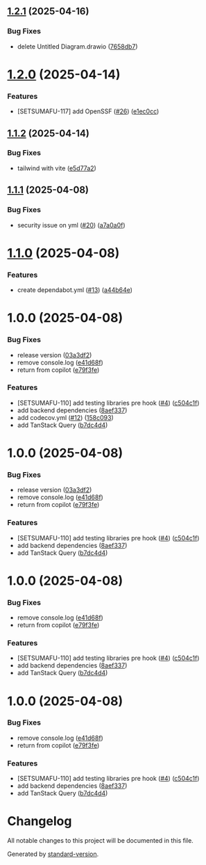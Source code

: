 ## [1.2.1](https://github.com/plugveg/stock-merch-ugs/compare/v1.2.0...v1.2.1) (2025-04-16)


### Bug Fixes

* delete Untitled Diagram.drawio ([7658db7](https://github.com/plugveg/stock-merch-ugs/commit/7658db737ca0a137d31a7f93792c8d27d154d818))

# [1.2.0](https://github.com/plugveg/stock-merch-ugs/compare/v1.1.2...v1.2.0) (2025-04-14)


### Features

* [SETSUMAFU-117] add OpenSSF ([#26](https://github.com/plugveg/stock-merch-ugs/issues/26)) ([e1ec0cc](https://github.com/plugveg/stock-merch-ugs/commit/e1ec0cc9422ff7d0f4ada488c9420c678b94a0f9))

## [1.1.2](https://github.com/plugveg/stock-merch-ugs/compare/v1.1.1...v1.1.2) (2025-04-14)


### Bug Fixes

* tailwind with vite ([e5d77a2](https://github.com/plugveg/stock-merch-ugs/commit/e5d77a2cbd8106f38e92adcfc524d34d0a4675cf))

## [1.1.1](https://github.com/plugveg/stock-merch-ugs/compare/v1.1.0...v1.1.1) (2025-04-08)


### Bug Fixes

* security issue on yml ([#20](https://github.com/plugveg/stock-merch-ugs/issues/20)) ([a7a0a0f](https://github.com/plugveg/stock-merch-ugs/commit/a7a0a0f81736b7b3e4581ce7a78599428ff80ee1))

# [1.1.0](https://github.com/plugveg/stock-merch-ugs/compare/v1.0.0...v1.1.0) (2025-04-08)


### Features

* create dependabot.yml ([#13](https://github.com/plugveg/stock-merch-ugs/issues/13)) ([a44b64e](https://github.com/plugveg/stock-merch-ugs/commit/a44b64e0e8454d52dfb99f1ceda4dfebd2b5ffd8))

# 1.0.0 (2025-04-08)


### Bug Fixes

* release version ([03a3df2](https://github.com/plugveg/stock-merch-ugs/commit/03a3df21b0c824f43a866c4ee85730b87d0703b6))
* remove console.log ([e41d68f](https://github.com/plugveg/stock-merch-ugs/commit/e41d68fc40d4020d1a57b011521d331e49ceeae4))
* return from copilot ([e79f3fe](https://github.com/plugveg/stock-merch-ugs/commit/e79f3fe1e7f56e90231831e416b8b00fb162390e))


### Features

* [SETSUMAFU-110] add testing libraries pre hook ([#4](https://github.com/plugveg/stock-merch-ugs/issues/4)) ([c504c1f](https://github.com/plugveg/stock-merch-ugs/commit/c504c1f24399cb1b7511abbc625b0862c8015867))
* add backend dependencies ([8aef337](https://github.com/plugveg/stock-merch-ugs/commit/8aef33781d61a4ebab0e520aa611a963564f67ce))
* add codecov.yml ([#12](https://github.com/plugveg/stock-merch-ugs/issues/12)) ([158c093](https://github.com/plugveg/stock-merch-ugs/commit/158c093c879b596cfd82e0a1ffdebda1079d3dc9))
* add TanStack Query ([b7dc4d4](https://github.com/plugveg/stock-merch-ugs/commit/b7dc4d4a333a5c7b65166a40de353100ec707225))

# 1.0.0 (2025-04-08)


### Bug Fixes

* release version ([03a3df2](https://github.com/plugveg/stock-merch-ugs/commit/03a3df21b0c824f43a866c4ee85730b87d0703b6))
* remove console.log ([e41d68f](https://github.com/plugveg/stock-merch-ugs/commit/e41d68fc40d4020d1a57b011521d331e49ceeae4))
* return from copilot ([e79f3fe](https://github.com/plugveg/stock-merch-ugs/commit/e79f3fe1e7f56e90231831e416b8b00fb162390e))


### Features

* [SETSUMAFU-110] add testing libraries pre hook ([#4](https://github.com/plugveg/stock-merch-ugs/issues/4)) ([c504c1f](https://github.com/plugveg/stock-merch-ugs/commit/c504c1f24399cb1b7511abbc625b0862c8015867))
* add backend dependencies ([8aef337](https://github.com/plugveg/stock-merch-ugs/commit/8aef33781d61a4ebab0e520aa611a963564f67ce))
* add TanStack Query ([b7dc4d4](https://github.com/plugveg/stock-merch-ugs/commit/b7dc4d4a333a5c7b65166a40de353100ec707225))

# 1.0.0 (2025-04-08)


### Bug Fixes

* remove console.log ([e41d68f](https://github.com/plugveg/stock-merch-ugs/commit/e41d68fc40d4020d1a57b011521d331e49ceeae4))
* return from copilot ([e79f3fe](https://github.com/plugveg/stock-merch-ugs/commit/e79f3fe1e7f56e90231831e416b8b00fb162390e))


### Features

* [SETSUMAFU-110] add testing libraries pre hook ([#4](https://github.com/plugveg/stock-merch-ugs/issues/4)) ([c504c1f](https://github.com/plugveg/stock-merch-ugs/commit/c504c1f24399cb1b7511abbc625b0862c8015867))
* add backend dependencies ([8aef337](https://github.com/plugveg/stock-merch-ugs/commit/8aef33781d61a4ebab0e520aa611a963564f67ce))
* add TanStack Query ([b7dc4d4](https://github.com/plugveg/stock-merch-ugs/commit/b7dc4d4a333a5c7b65166a40de353100ec707225))

# 1.0.0 (2025-04-08)


### Bug Fixes

* remove console.log ([e41d68f](https://github.com/plugveg/stock-merch-ugs/commit/e41d68fc40d4020d1a57b011521d331e49ceeae4))
* return from copilot ([e79f3fe](https://github.com/plugveg/stock-merch-ugs/commit/e79f3fe1e7f56e90231831e416b8b00fb162390e))


### Features

* [SETSUMAFU-110] add testing libraries pre hook ([#4](https://github.com/plugveg/stock-merch-ugs/issues/4)) ([c504c1f](https://github.com/plugveg/stock-merch-ugs/commit/c504c1f24399cb1b7511abbc625b0862c8015867))
* add backend dependencies ([8aef337](https://github.com/plugveg/stock-merch-ugs/commit/8aef33781d61a4ebab0e520aa611a963564f67ce))
* add TanStack Query ([b7dc4d4](https://github.com/plugveg/stock-merch-ugs/commit/b7dc4d4a333a5c7b65166a40de353100ec707225))

# Changelog

All notable changes to this project will be documented in this file.

Generated by [standard-version](https://github.com/conventional-changelog/standard-version).
